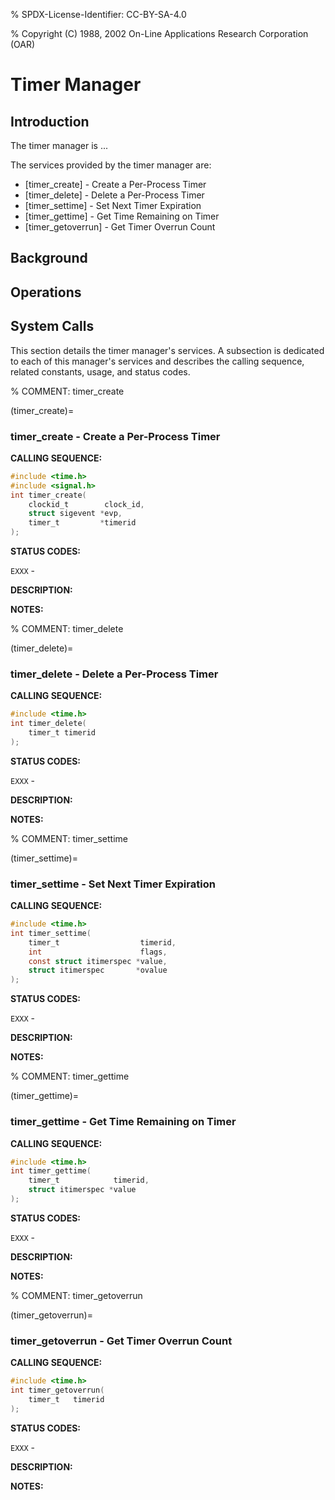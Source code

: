 % SPDX-License-Identifier: CC-BY-SA-4.0

% Copyright (C) 1988, 2002 On-Line Applications Research Corporation (OAR)

# Timer Manager

## Introduction

The timer manager is ...

The services provided by the timer manager are:

- [timer_create] - Create a Per-Process Timer
- [timer_delete] - Delete a Per-Process Timer
- [timer_settime] - Set Next Timer Expiration
- [timer_gettime] - Get Time Remaining on Timer
- [timer_getoverrun] - Get Timer Overrun Count

## Background

## Operations

## System Calls

This section details the timer manager's services. A subsection is dedicated
to each of this manager's services and describes the calling sequence, related
constants, usage, and status codes.

% COMMENT: timer_create

(timer_create)=

### timer_create - Create a Per-Process Timer

**CALLING SEQUENCE:**

```c
#include <time.h>
#include <signal.h>
int timer_create(
    clockid_t        clock_id,
    struct sigevent *evp,
    timer_t         *timerid
);
```

**STATUS CODES:**

`EXXX` -

**DESCRIPTION:**

**NOTES:**

% COMMENT: timer_delete

(timer_delete)=

### timer_delete - Delete a Per-Process Timer

**CALLING SEQUENCE:**

```c
#include <time.h>
int timer_delete(
    timer_t timerid
);
```

**STATUS CODES:**

`EXXX` -

**DESCRIPTION:**

**NOTES:**

% COMMENT: timer_settime

(timer_settime)=

### timer_settime - Set Next Timer Expiration

**CALLING SEQUENCE:**

```c
#include <time.h>
int timer_settime(
    timer_t                  timerid,
    int                      flags,
    const struct itimerspec *value,
    struct itimerspec       *ovalue
);
```

**STATUS CODES:**

`EXXX` -

**DESCRIPTION:**

**NOTES:**

% COMMENT: timer_gettime

(timer_gettime)=

### timer_gettime - Get Time Remaining on Timer

**CALLING SEQUENCE:**

```c
#include <time.h>
int timer_gettime(
    timer_t            timerid,
    struct itimerspec *value
);
```

**STATUS CODES:**

`EXXX` -

**DESCRIPTION:**

**NOTES:**

% COMMENT: timer_getoverrun

(timer_getoverrun)=

### timer_getoverrun - Get Timer Overrun Count

**CALLING SEQUENCE:**

```c
#include <time.h>
int timer_getoverrun(
    timer_t   timerid
);
```

**STATUS CODES:**

`EXXX` -

**DESCRIPTION:**

**NOTES:**
